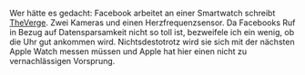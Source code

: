 Wer hätte es gedacht: Facebook arbeitet an einer Smartwatch schreibt [TheVerge](https://www.theverge.com/2021/6/9/22526266/facebook-smartwatch-two-cameras-heart-rate-monitor). Zwei Kameras und einen Herzfrequenzsensor. Da Facebooks Ruf in Bezug auf Datensparsamkeit nicht so toll ist, bezweifele ich ein wenig, ob die Uhr gut ankommen wird. Nichtsdestotrotz wird sie sich mit der nächsten Apple Watch messen müssen und Apple hat hier einen nicht zu vernachlässigen Vorsprung.